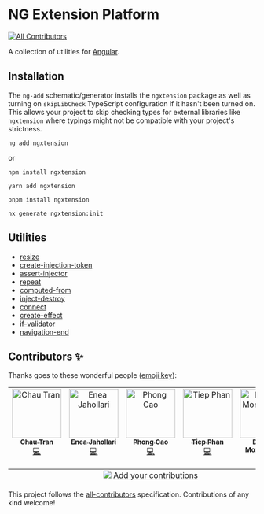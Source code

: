 # NG Extension Platform

<!-- ALL-CONTRIBUTORS-BADGE:START - Do not remove or modify this section -->
[![All Contributors](https://img.shields.io/badge/all_contributors-5-orange.svg?style=flat-square)](#contributors-)
<!-- ALL-CONTRIBUTORS-BADGE:END -->

A collection of utilities for [Angular](https://angular.io).

## Installation

The `ng-add` schematic/generator installs the `ngxtension` package as well as turning on `skipLibCheck` TypeScript configuration if it hasn't been turned on.
This allows your project to skip checking types for external libraries like `ngxtension` where typings might not be compatible with your project's strictness.

```shell
ng add ngxtension
```

or

```shell
npm install ngxtension
```

```shell
yarn add ngxtension
```

```shell
pnpm install ngxtension
```

```shell
nx generate ngxtension:init
```

## Utilities

<!-- UTILITIES:START -->

- [resize](https://ngxtension.netlify.app/utilities/resize)
- [create-injection-token](https://ngxtension.netlify.app/utilities/create-injection-token)
- [assert-injector](https://ngxtension.netlify.app/utilities/assert-injector)
- [repeat](https://ngxtension.netlify.app/utilities/repeat)
- [computed-from](https://ngxtension.netlify.app/utilities/computed-from)
- [inject-destroy](https://ngxtension.netlify.app/utilities/inject-destroy)
- [connect](https://ngxtension.netlify.app/utilities/connect)
- [create-effect](https://ngxtension.netlify.app/utilities/create-effect)
- [if-validator](https://ngxtension.netlify.app/utilities/if-validator)
- [navigation-end](https://ngxtension.netlify.app/utilities/navigation-end)

<!-- UTILITIES:END -->

## Contributors ✨

Thanks goes to these wonderful people ([emoji key](https://allcontributors.org/docs/en/emoji-key)):

<!-- ALL-CONTRIBUTORS-LIST:START - Do not remove or modify this section -->
<!-- prettier-ignore-start -->
<!-- markdownlint-disable -->
<table>
  <tbody>
    <tr>
      <td align="center" valign="top" width="14.28%"><a href="https://nartc.me/"><img src="https://avatars.githubusercontent.com/u/25516557?v=4?s=100" width="100px;" alt="Chau Tran"/><br /><sub><b>Chau Tran</b></sub></a><br /><a href="https://github.com/nartc/ngxtension-platform/commits?author=nartc" title="Code">💻</a></td>
      <td align="center" valign="top" width="14.28%"><a href="https://eneajaho.me"><img src="https://avatars.githubusercontent.com/u/25394362?v=4?s=100" width="100px;" alt="Enea Jahollari"/><br /><sub><b>Enea Jahollari</b></sub></a><br /><a href="https://github.com/nartc/ngxtension-platform/commits?author=eneajaho" title="Code">💻</a></td>
      <td align="center" valign="top" width="14.28%"><a href="https://github.com/develite98"><img src="https://avatars.githubusercontent.com/u/43846216?v=4?s=100" width="100px;" alt="Phong Cao"/><br /><sub><b>Phong Cao</b></sub></a><br /><a href="https://github.com/nartc/ngxtension-platform/commits?author=develite98" title="Code">💻</a></td>
      <td align="center" valign="top" width="14.28%"><a href="https://www.tiepphan.com/"><img src="https://avatars.githubusercontent.com/u/7151365?v=4?s=100" width="100px;" alt="Tiep Phan"/><br /><sub><b>Tiep Phan</b></sub></a><br /><a href="https://github.com/nartc/ngxtension-platform/commits?author=tieppt" title="Code">💻</a></td>
      <td align="center" valign="top" width="14.28%"><a href="https://twitter.com/dmorosinotto"><img src="https://avatars.githubusercontent.com/u/3982050?v=4?s=100" width="100px;" alt="Daniele Morosinotto"/><br /><sub><b>Daniele Morosinotto</b></sub></a><br /><a href="https://github.com/nartc/ngxtension-platform/commits?author=dmorosinotto" title="Code">💻</a></td>
    </tr>
  </tbody>
  <tfoot>
    <tr>
      <td align="center" size="13px" colspan="7">
        <img src="https://raw.githubusercontent.com/all-contributors/all-contributors-cli/1b8533af435da9854653492b1327a23a4dbd0a10/assets/logo-small.svg">
          <a href="https://all-contributors.js.org/docs/en/bot/usage">Add your contributions</a>
        </img>
      </td>
    </tr>
  </tfoot>
</table>

<!-- markdownlint-restore -->
<!-- prettier-ignore-end -->

<!-- ALL-CONTRIBUTORS-LIST:END -->

This project follows the [all-contributors](https://github.com/all-contributors/all-contributors) specification. Contributions of any kind welcome!
